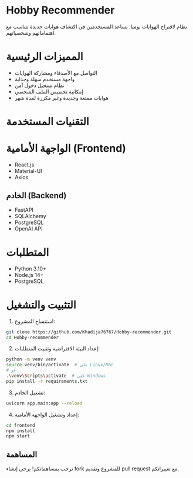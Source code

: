#  Hobby Recommender

نظام  لاقتراح الهوايات يوميا. يساعد المستخدمين في اكتشاف هوايات جديدة تتناسب مع اهتماماتهم وشخصياتهم.

# المميزات الرئيسية

-  التواصل مع الأصدقاء ومشاركة الهوايات
-  واجهة مستخدم سهلة وجذابة
-  نظام تسجيل دخول آمن
-  إمكانية تخصيص الملف الشخصي
-  هوايات ممتعة وجديدة وغير مكررة لمدة شهر 

# التقنيات المستخدمة

# الواجهة الأمامية (Frontend)
- React.js
- Material-UI
- Axios

## الخادم (Backend)
- FastAPI
- SQLAlchemy
- PostgreSQL
- OpenAI API

# المتطلبات

- Python 3.10+
- Node.js 14+
- PostgreSQL

# التثبيت والتشغيل

1. استنساخ المشروع:
```bash
git clone https://github.com/Khadija76767/Hobby-recommender.git
cd Hobby-recommender
```

2. إعداد البيئة الافتراضية وتثبيت المتطلبات:
```bash
python -m venv venv
source venv/bin/activate  # على Linux/Mac
# أو
.\venv\Scripts\activate  # على Windows
pip install -r requirements.txt
```

3. تشغيل الخادم:
```bash
uvicorn app.main:app --reload
```

4. إعداد وتشغيل الواجهة الأمامية:
```bash
cd frontend
npm install
npm start
```

## المساهمة

نرحب بمساهماتكم! يرجى إنشاء fork للمشروع وتقديم pull request مع تغييراتكم. 
